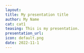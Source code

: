 ```yaml
---
layout:
title: My presentation title
author: My Name
cat: cat1
teasing: This is my presentation.
presentation_url:
icon: default.png
date: 2022-11-1
---
```


